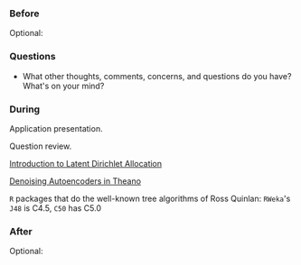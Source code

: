 ### Before

Optional:


### Questions

 * What other thoughts, comments, concerns, and questions do you have? What's on your mind?


### During

Application presentation.

Question review.

[Introduction to Latent Dirichlet Allocation](http://blog.echen.me/2011/08/22/introduction-to-latent-dirichlet-allocation/)

[Denoising Autoencoders in Theano](http://deeplearning.net/tutorial/dA.html)

`R` packages that do the well-known tree algorithms of Ross Quinlan: `RWeka`'s `J48` is C4.5, `C50` has C5.0

### After

Optional:
